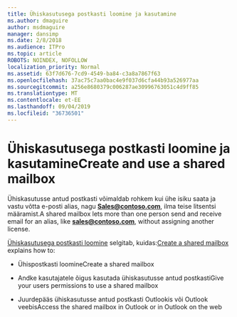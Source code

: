 ```yaml
---
title: Ühiskasutusega postkasti loomine ja kasutamine
ms.author: dmaguire
author: msdmaguire
manager: dansimp
ms.date: 2/8/2018
ms.audience: ITPro
ms.topic: article
ROBOTS: NOINDEX, NOFOLLOW
localization_priority: Normal
ms.assetid: 63f7d676-7cd9-4549-ba84-c3a8a7867f63
ms.openlocfilehash: 37ac75c7aa0bac4e9f037d6cfa44b93a526977aa
ms.sourcegitcommit: a256e8680379c006287ae30996763051c4d9ff85
ms.translationtype: MT
ms.contentlocale: et-EE
ms.lasthandoff: 09/04/2019
ms.locfileid: "36736501"
---
```

# <a name="create-and-use-a-shared-mailbox"></a><span data-ttu-id="63c81-102">Ühiskasutusega postkasti loomine ja kasutamine</span><span class="sxs-lookup"><span data-stu-id="63c81-102">Create and use a shared mailbox</span></span>

<span data-ttu-id="63c81-103">Ühiskasutusse antud postkasti võimaldab rohkem kui ühe isiku saata ja vastu võtta e-posti alias, nagu **Sales@contoso.com**, ilma teise litsentsi määramist.</span><span class="sxs-lookup"><span data-stu-id="63c81-103">A shared mailbox lets more than one person send and receive email for an alias, like **sales@contoso.com**, without assigning another license.</span></span>
  
<span data-ttu-id="63c81-104">[Ühiskasutusega postkasti loomine](https://docs.microsoft.com/office365/admin/email/create-a-shared-mailbox) selgitab, kuidas:</span><span class="sxs-lookup"><span data-stu-id="63c81-104">[Create a shared mailbox](https://docs.microsoft.com/office365/admin/email/create-a-shared-mailbox) explains how to:</span></span> 
  
- <span data-ttu-id="63c81-105">Ühispostkasti loomine</span><span class="sxs-lookup"><span data-stu-id="63c81-105">Create a shared mailbox</span></span>
    
- <span data-ttu-id="63c81-106">Andke kasutajatele õigus kasutada ühiskasutusse antud postkasti</span><span class="sxs-lookup"><span data-stu-id="63c81-106">Give your users permissions to use a shared mailbox</span></span>
    
- <span data-ttu-id="63c81-107">Juurdepääs ühiskasutusse antud postkasti Outlookis või Outlook veebis</span><span class="sxs-lookup"><span data-stu-id="63c81-107">Access the shared mailbox in Outlook or in Outlook on the web</span></span>
    

